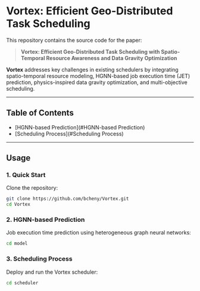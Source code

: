 # Vortex: Efficient Geo-Distributed Task Scheduling

This repository contains the source code for the paper:

> **Vortex: Efficient Geo-Distributed Task Scheduling with Spatio-Temporal Resource Awareness and Data Gravity Optimization**

**Vortex** addresses key challenges in existing schedulers by integrating spatio-temporal resource modeling, HGNN-based job execution time (JET) prediction, physics-inspired data gravity optimization, and multi-objective scheduling.

---

## Table of Contents
- [HGNN-based Prediction](#HGNN-based Prediction)  
- [Scheduling Process](#Scheduling Process)  

---

## Usage

### 1. Quick Start

Clone the repository:

```bash
git clone https://github.com/bcheny/Vortex.git
cd Vortex
```

### 2. HGNN-based Prediction

Job execution time prediction using heterogeneous graph neural networks:
```bash
cd model
```

### 3. Scheduling Process

Deploy and run the Vortex scheduler:

```bash
cd scheduler
```